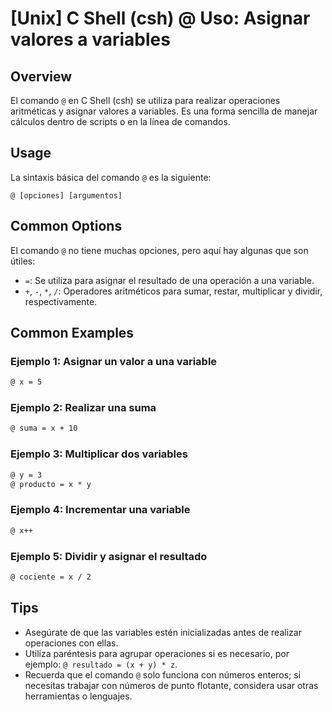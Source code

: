 # [Unix] C Shell (csh) @ Uso: Asignar valores a variables

## Overview
El comando `@` en C Shell (csh) se utiliza para realizar operaciones aritméticas y asignar valores a variables. Es una forma sencilla de manejar cálculos dentro de scripts o en la línea de comandos.

## Usage
La sintaxis básica del comando `@` es la siguiente:

```
@ [opciones] [argumentos]
```

## Common Options
El comando `@` no tiene muchas opciones, pero aquí hay algunas que son útiles:

- `=`: Se utiliza para asignar el resultado de una operación a una variable.
- `+`, `-`, `*`, `/`: Operadores aritméticos para sumar, restar, multiplicar y dividir, respectivamente.

## Common Examples

### Ejemplo 1: Asignar un valor a una variable
```csh
@ x = 5
```

### Ejemplo 2: Realizar una suma
```csh
@ suma = x + 10
```

### Ejemplo 3: Multiplicar dos variables
```csh
@ y = 3
@ producto = x * y
```

### Ejemplo 4: Incrementar una variable
```csh
@ x++
```

### Ejemplo 5: Dividir y asignar el resultado
```csh
@ cociente = x / 2
```

## Tips
- Asegúrate de que las variables estén inicializadas antes de realizar operaciones con ellas.
- Utiliza paréntesis para agrupar operaciones si es necesario, por ejemplo: `@ resultado = (x + y) * z`.
- Recuerda que el comando `@` solo funciona con números enteros; si necesitas trabajar con números de punto flotante, considera usar otras herramientas o lenguajes.